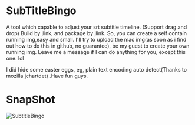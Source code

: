 # SubTitleBingo
A tool which capable to  adjust your srt subtitle timeline. (Support drag and drop)
Build by jlink, and package by jlink. So, you can create a self contain running img,easy and small.
I'll try to upload the mac img(as soon as i find out how to do this in github, no guarantee), be my guest to create your own  running img. Leave me a message if I can do anything for you, except this one. lol

I did hide some easter eggs, eg, plain text encoding auto detect(Thanks to mozilla jchartdet) .Have fun guys.

# SnapShot

![SubtitleBingo](https://user-images.githubusercontent.com/20728002/62832913-8ece0d80-bc68-11e9-87dd-d942b053620f.png)
